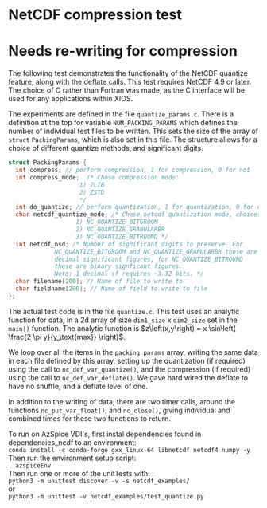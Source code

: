 # NetCDF compression test

# Needs re-writing for compression

The following test demonstrates the functionality of the NetCDF quantize feature, along with the deflate calls. This test requires NetCDF 4.9 or later. The choice of C rather than Fortran was made, as the C interface will be used for any applications within XIOS.  

The experiments are defined in the file `quantize_params.c`. There is a definition at the top for variable `NUM_PACKING_PARAMS` which defines the number of individual test files to be written. This sets the size of the array of `struct` `PackingParams`, which is also set in this file. The structure allows for a choice of different quantize methods, and significant digits.  

```c
struct PackingParams {
  int compress; // perform compression, 1 for compression, 0 for not
  int compress_mode;  /* Chose compression mode:
                    1) ZLIB
                    2) ZSTD
                    */
  int do_quantize; // perform quantization, 1 for quantization, 0 for not
  char netcdf_quantize_mode; /* Chose netcdf quantization mode, choices:
			       1) NC_QUANTIZE_BITGROOM
			       2) NC_QUANTIZE_GRANULARBR
			       3) NC_QUANTIZE_BITROUND */
  int netcdf_nsd; /* Number of significant digits to preserve. For
		     NC_QUANTIZE_BITGROOM and NC_QUANTIZE_GRANULARBR these are
		     decimal significant figures, for NC_QUANTIZE_BITROUND
		     these are binary signficant figures.
		     Note: 1 decimal sf requires ~3.32 bits. */
  char filename[200]; // Name of file to write to
  char fieldname[200]; // Name of field to write to file
};
```

The actual test code is in the file `quantize.c`. This test uses an analytic function for data, in a 2d array of size `dim1_size` x `dim2_size` set in the `main()` function. The analytic function is $z\left(x,y\right) = x \sin\left( \frac{2 \pi y}{y_\text{max}} \right)$.

We loop over all the items in the `packing_params` array, writing the same data in each file defined by this array, setting up the quantization (if required) using the call to `nc_def_var_quantize()`, and the compression (if required) using the call to `nc_def_var_deflate()`. We gave hard wired the deflate to have no shuffle, and a deflate level of one.

In addition to the writing of data, there are two timer calls, around the functions `nc_put_var_float()`, and `nc_close()`, giving individual and combined times for these two functions to return.

To run on AzSpice VDI's, first instal dependencies found in dependencies_ncdf to an environment:  
`conda install -c conda-forge gxx_linux-64 libnetcdf netcdf4 numpy -y`  
Then run the environment setup script:  
`. azspiceEnv`  
Then run one or more of the unitTests with:  
`python3 -m unittest discover -v -s netcdf_examples/`  
or  
`python3 -m unittest -v netcdf_examples/test_quantize.py`  
